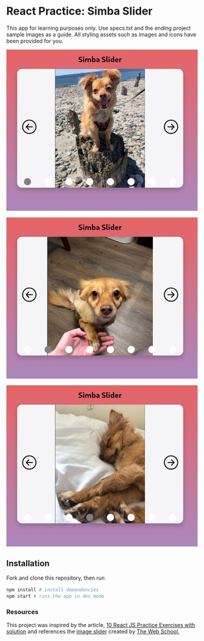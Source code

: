 # React Practice: Simba Slider

This app for learning purposes only. Use specs.txt and the ending project sample images as a guide. All styling assets such as images and icons have been provided for you.

![Screenshot of Simba Slider gallery showing current image of images set with a corresponding circle on the lower half of the image which is filled to indicate to the user the current image of out of the set](/src/demos/screenshots/simba-slider-1.png)

![Screenshot of Simba Slider gallery showing current image of images set with a corresponding circle on the lower half of the image which is filled to indicate to the user the current image of out of the set](/src/demos/screenshots/simba-slider-2.png)

![Screenshot of Simba Slider gallery showing current image of images set with a corresponding circle on the lower half of the image which is filled to indicate to the user the current image of out of the set](/src/demos/screenshots/simba-slider-3.png)

## Installation

Fork and clone this repository, then run

```bash
npm install # install dependencies
npm start # runs the app in dev mode
```

### Resources

This project was inspired by the article, [10 React JS Practice Exercises with solution](https://contactmentor.com/react-js-practice-exercises-solution/?expand_article=1) and references the [image slider](https://www.youtube.com/watch?v=og3wCO98HkQ&t=85s&ab_channel=TheWebSchool.) created by [The Web School.](https://www.youtube.com/@TheWebSchool)
